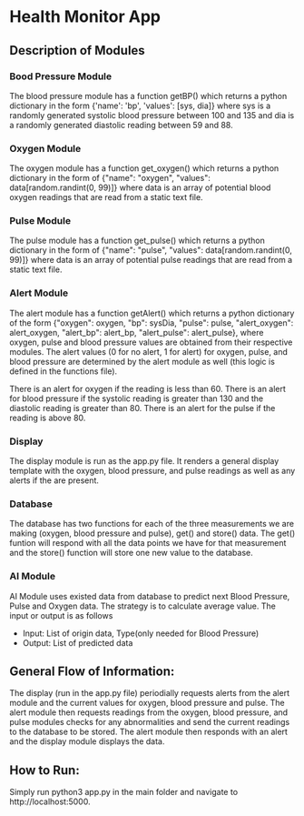 # Health Monitor App


## Description of Modules

### Bood Pressure Module 

The blood pressure module has a function getBP() which returns a python dictionary in the form {'name': 'bp', 'values': [sys, dia]} where sys is a randomly generated systolic blood pressure between 100 and 135 and dia is a randomly generated diastolic reading between 59 and 88. 

### Oxygen Module

The oxygen module has a function get_oxygen() which returns a python dictionary in the form of {"name": "oxygen", "values": data[random.randint(0, 99)]} where data is an array of potential blood oxygen readings that are read from a static text file. 

### Pulse Module

The pulse module has a function get_pulse() which returns a python dictionary in the form of {"name": "pulse", "values": data[random.randint(0, 99)]} where data is an array of potential pulse readings that are read from a static text file. 


### Alert Module

The alert module has a function getAlert() which returns a python dictionary of the form {"oxygen": oxygen, "bp": sysDia, "pulse": pulse, "alert_oxygen": alert_oxygen, "alert_bp": alert_bp, "alert_pulse": alert_pulse}, where oxygen, pulse and blood pressure values are obtained from their respective modules. The alert values (0 for no alert, 1 for alert) for oxygen, pulse, and blood pressure are determined by the alert module as well (this logic is defined in the functions file).

There is an alert for oxygen if the reading is less than 60. There is an alert for blood pressure if the systolic reading is greater than 130 and the diastolic reading is greater than 80. There is an alert for the pulse if the reading is above 80. 

### Display 

The display module is run as the app.py file. It renders a general display template with the oxygen, blood pressure, and pulse readings as well as any alerts if the are present. 

### Database

The database has two functions for each of the three measurements we are making (oxygen, blood pressure and pulse), get() and store() data. The get() funtion will respond with all the data points we have for that measurement and the store() function will store one new value to the database.

### AI Module
AI Module uses existed data from database to predict next Blood Pressure, Pulse and Oxygen data. The strategy is to calculate average value. The input or output is as follows
 - Input:  List of origin data, Type(only needed for Blood Pressure)
 - Output:  List of predicted data

## General Flow of Information:

The display (run in the app.py file) periodially requests alerts from the alert module and the current values for oxygen, blood pressure and pulse. The alert module then requests readings from the oxygen, blood pressure, and pulse modules checks for any abnormalities and send the current readings to the database to be stored. The alert module then responds with an alert and the display module displays the data. 

## How to Run: 

Simply run python3 app.py in the main folder and navigate to http://localhost:5000.

